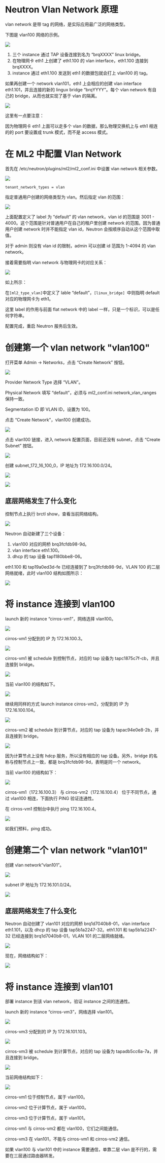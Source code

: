 # Neutron Vlan Network 原理

vlan network 是带 tag 的网络，是实际应用最广泛的网络类型。

下图是 vlan100 网络的示例。

![](http://oydlbqndl.bkt.clouddn.com/微信图片_20171208102638.jpg)

1. 三个 instance 通过 TAP 设备连接到名为 “brqXXXX” linux bridge。
2. 在物理网卡 eth1 上创建了 eth1.100 的 vlan interface，eth1.100 连接到 brqXXXX。
3. instance 通过 eth1.100 发送到 eth1 的数据包就会打上 vlan100 的 tag。

如果再创建一个 network vlan101，eth1 上会相应的创建 vlan interface eth1.101，并且连接的新的 lingux bridge “brqYYYY”。每个 vlan network 有自己的 bridge，从而也就实现了基于 vlan 的隔离。

![](http://oydlbqndl.bkt.clouddn.com/微信图片_20171208102737.jpg)

这里有一点要注意：

因为物理网卡 eth1 上面可以走多个 vlan 的数据，那么物理交换机上与 eth1 相连的的 port 要设置成 trunk 模式，而不是 access 模式。

# 在 ML2 中配置 Vlan Network

首先在 /etc/neutron/plugins/ml2/ml2_conf.ini 中设置 vlan network 相关参数。

![](http://oydlbqndl.bkt.clouddn.com/微信图片_20171208102934.jpg)

``` shell
tenant_network_types = vlan
```

指定普通用户创建的网络类型为 vlan。然后指定 vlan 的范围：

![](http://oydlbqndl.bkt.clouddn.com/微信图片_20171208102947.jpg)

上面配置定义了 label 为 “default” 的 vlan network，vlan id 的范围是 3001 - 4000。这个范围是针对普通用户在自己的租户里创建 network 的范围。因为普通用户创建 network 时并不能指定 vlan id，Neutron 会按顺序自动从这个范围中取值。

对于 admin 则没有 vlan id 的限制，admin 可以创建 id 范围为 1-4094 的 vlan network。

接着需要指明 vlan network 与物理网卡的对应关系：

![](http://oydlbqndl.bkt.clouddn.com/微信图片_20171208103024.jpg)

如上所示：

在` [ml2_type_vlan] `中定义了 lable “default”，`[linux_bridge] `中则指明 default 对应的物理网卡为 eth1。

这里 label 的作用与前面 flat network 中的 label 一样，只是一个标识，可以是任何字符串。

配置完成，重启 Neutron 服务后生效。

# 创建第一个 vlan network "vlan100"

打开菜单 Admin -> Networks，点击 “Create Network” 按钮。

![](http://oydlbqndl.bkt.clouddn.com/微信图片_20171208103206.jpg)

Provider Network Type 选择 “VLAN”。

Physical Network 填写 “default”，必须与 ml2_conf.ini network_vlan_ranges 保持一致。

Segmentation ID 即 VLAN ID，设置为 100。

点击 “Create Network”，vlan100 创建成功。

![](http://oydlbqndl.bkt.clouddn.com/微信图片_20171208103222.jpg)

点击 vlan100 链接，进入 network 配置页面，目前还没有 subnet，点击 “Create Subnet” 按钮。

![](http://oydlbqndl.bkt.clouddn.com/微信图片_20171208103311.jpg)

创建 subnet\_172\_16\_100\_0，IP 地址为 172.16.100.0/24。

![](http://oydlbqndl.bkt.clouddn.com/微信图片_20171208103453.jpg)

![](http://oydlbqndl.bkt.clouddn.com/微信图片_20171208103338.jpg)

## 底层网络发生了什么变化

控制节点上执行 brctl show，查看当前网络结构。

![](http://oydlbqndl.bkt.clouddn.com/微信图片_20171208103517.jpg)

Neutron 自动新建了三个设备：

1. vlan100 对应的网桥 brq3fcfdb98-9d。
2. vlan interface eth1.100。
3. dhcp 的 tap 设备 tap1180bbe8-06。

eth1.100 和 tap19a0ed3d-fe 已经连接到了 brq3fcfdb98-9d，VLAN 100 的二层网络就绪，此时 vlan100 结构如图所示：

![](http://oydlbqndl.bkt.clouddn.com/微信图片_20171208103532.jpg)

# 将 instance 连接到 vlan100

launch 新的 instance “cirros-vm1”，网络选择 vlan100。

![](http://oydlbqndl.bkt.clouddn.com/微信图片_20171208103827.jpg)

cirros-vm1 分配到的 IP 为 172.16.100.3。

![](http://oydlbqndl.bkt.clouddn.com/微信图片_20171208103841.jpg)

cirros-vm1 被 schedule 到控制节点，对应的 tap 设备为 tapc1875c7f-cb，并且连接到 bridge。

![](http://oydlbqndl.bkt.clouddn.com/微信图片_20171208103906.jpg)

当前 vlan100 的结构如下。

![](http://oydlbqndl.bkt.clouddn.com/微信图片_20171208103915.jpg)

继续用同样的方式 launch instance cirros-vm2，分配到的 IP 为 172.16.100.104。

![](http://oydlbqndl.bkt.clouddn.com/微信图片_20171208103929.jpg)

cirros-vm2 被 schedule 到计算节点，对应的 tap 设备为 tapac94e0e8-2b，并且连接到 bridge。

![](http://oydlbqndl.bkt.clouddn.com/微信图片_20171208103948.jpg)

因为计算节点上没有 hdcp 服务，所以没有相应的 tap 设备。另外，bridge 的名称与控制节点上一致，都是 brq3fcfdb98-9d，表明是同一个 network。

当前 vlan100 的结构如下：

![](http://oydlbqndl.bkt.clouddn.com/微信图片_20171208104017.jpg)

cirros-vm1（172.16.100.3） 与 cirros-vm2（172.16.100.4） 位于不同节点，通过 vlan100 相连，下面执行 PING 验证连通性。

在 cirros-vm1 控制台中执行 ping 172.16.100.4。

![](http://oydlbqndl.bkt.clouddn.com/微信图片_20171208104028.jpg)

如我们预料，ping 成功。

# 创建第二个 vlan network "vlan101"

创建 vlan network“vlan101”。

![](http://oydlbqndl.bkt.clouddn.com/微信图片_20171208104430.jpg)

subnet IP 地址为 172.16.101.0/24。

![](http://oydlbqndl.bkt.clouddn.com/微信图片_20171208104505.jpg)

## 底层网络发生了什么变化

Neutron 自动创建了 vlan101 对应的网桥 brq1d7040b8-01，vlan interface eth1.101，以及 dhcp 的 tap 设备 tap5b1a2247-32。eth1.101 和 tap5b1a2247-32 已经连接到 brq1d7040b8-01，VLAN 101 的二层网络就绪。

![](http://oydlbqndl.bkt.clouddn.com/微信图片_20171208104525.jpg)

现在，网络结构如下：

![](http://oydlbqndl.bkt.clouddn.com/微信图片_20171208104550.jpg)

# 将 instance 连接到 vlan101

部署 instance 到该 vlan network，验证 instance 之间的连通性。

launch 新的 instance “cirros-vm3”，网络选择 vlan101。

![](http://oydlbqndl.bkt.clouddn.com/微信图片_20171208104703.jpg)

cirros-vm3 分配到的 IP 为 172.16.101.103。

![](http://oydlbqndl.bkt.clouddn.com/微信图片_20171208104650.jpg)

cirros-vm3 被 schedule 到计算节点，对应的 tap 设备为 tapadb5cc6a-7a，并且连接到 bridge。

![](http://oydlbqndl.bkt.clouddn.com/微信图片_20171208104812.jpg)

当前网络结构如下：

![](http://oydlbqndl.bkt.clouddn.com/微信图片_20171208104743.jpg)

cirros-vm1 位于控制节点，属于 vlan100。

cirros-vm2 位于计算节点，属于 vlan100。

cirros-vm3 位于计算节点，属于 vlan101。

cirros-vm1 与 cirros-vm2 都在 vlan100，它们之间能通信。

cirros-vm3 在 vlan101，不能与 cirros-vm1 和 cirros-vm2 通信。

如果 vlan100 与 vlan101 中的 instance 需要通信，单靠二层 vlan 是不行的，需要在三层通过路由器转发。







































